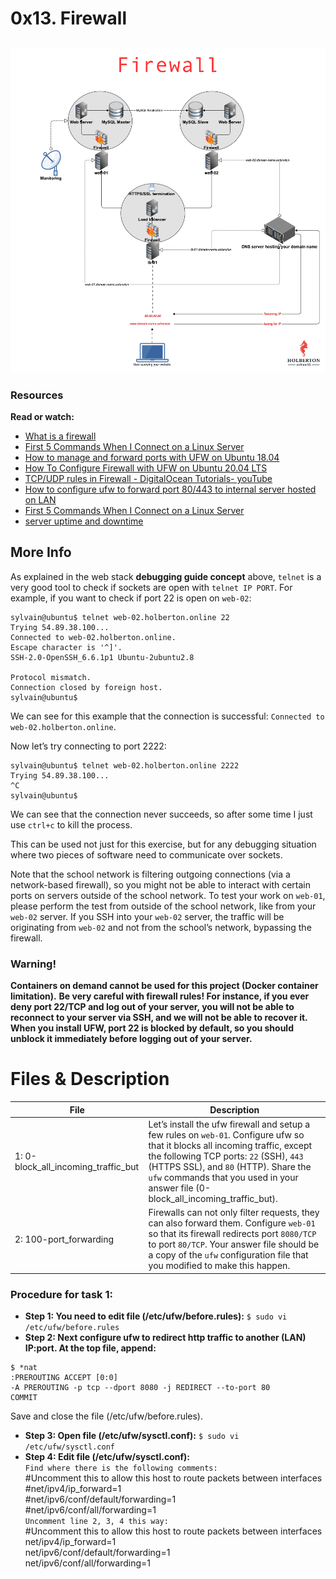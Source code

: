 # 0x13. Firewall

## <p align="center">![alt text](https://github.com/Dikachis/alx-system_engineering-devops/blob/main/image_devops/Firewall.png?raw=true)</p>

### Resources
**Read or watch:**
- [What is a firewall](https://en.wikipedia.org/wiki/Firewall_%28computing%29)
- [First 5 Commands When I Connect on a Linux Server](https://www.youtube.com/watch?v=1_gqlbADaAw)
- [How to manage and forward ports with UFW on Ubuntu 18.04](https://www.arubacloud.com/tutorial/how-to-manage-and-forward-ports-with-ufw-on-ubuntu-18-04.aspx)
- [How To Configure Firewall with UFW on Ubuntu 20.04 LTS](https://www.cyberciti.biz/faq/how-to-configure-firewall-with-ufw-on-ubuntu-20-04-lts/)
- [TCP/UDP rules in Firewall - DigitalOcean Tutorials- youTube](https://www.youtube.com/watch?v=Zi-KqDEiBn8)
- [How to configure ufw to forward port 80/443 to internal server hosted on LAN](https://www.cyberciti.biz/faq/how-to-configure-ufw-to-forward-port-80443-to-internal-server-hosted-on-lan/)
- [First 5 Commands When I Connect on a Linux Server](https://www.linux.com/training-tutorials/first-5-commands-when-i-connect-linux-server/)
- [server uptime and downtime](https://www.techtarget.com/whatis/definition/uptime-and-downtime)

## More Info
As explained in the web stack **debugging guide concept** above, ``telnet`` is a very good tool to check if sockets are open with ``telnet IP PORT``. For example, if you want to check if port 22 is open on ``web-02``:
```
sylvain@ubuntu$ telnet web-02.holberton.online 22
Trying 54.89.38.100...
Connected to web-02.holberton.online.
Escape character is '^]'.
SSH-2.0-OpenSSH_6.6.1p1 Ubuntu-2ubuntu2.8

Protocol mismatch.
Connection closed by foreign host.
sylvain@ubuntu$
```
We can see for this example that the connection is successful: ``Connected to web-02.holberton.online``.

Now let’s try connecting to port 2222:
```
sylvain@ubuntu$ telnet web-02.holberton.online 2222
Trying 54.89.38.100...
^C
sylvain@ubuntu$
```
We can see that the connection never succeeds, so after some time I just use ``ctrl+c`` to kill the process.

This can be used not just for this exercise, but for any debugging situation where two pieces of software need to communicate over sockets.

Note that the school network is filtering outgoing connections (via a network-based firewall), so you might not be able to interact with certain ports on servers outside of the school network. To test your work on ``web-01``, please perform the test from outside of the school network, like from your ``web-02`` server. If you SSH into your ``web-02`` server, the traffic will be originating from ``web-02`` and not from the school’s network, bypassing the firewall.

### Warning!
**Containers on demand cannot be used for this project (Docker container limitation).**
**Be very careful with firewall rules! For instance, if you ever deny port 22/TCP and log out of your server, you will not be able to reconnect to your server via SSH, and we will not be able to recover it. When you install UFW, port 22 is blocked by default, so you should unblock it immediately before logging out of your server.**

# Files & Description
| File | Description|
|------|------------|
|1: 0-block_all_incoming_traffic_but| Let’s install the ufw firewall and setup a few rules on ``web-01``. Configure ufw so that it blocks all incoming traffic, except the following TCP ports: ``22`` (SSH), ``443`` (HTTPS SSL), and ``80`` (HTTP). Share the ``ufw`` commands that you used in your answer file (0-block_all_incoming_traffic_but).|
|2: 100-port_forwarding | Firewalls can not only filter requests, they can also forward them. Configure ``web-01`` so that its firewall redirects port ``8080/TCP`` to port ``80/TCP``. Your answer file should be a copy of the ``ufw`` configuration file that you modified to make this happen.|

### Procedure for task 1:
- **Step 1: You need to edit file (/etc/ufw/before.rules):**
``$ sudo vi /etc/ufw/before.rules``
- **Step 2: Next configure ufw to redirect http traffic to another (LAN) IP:port. At the top file, append:**
```
$ *nat
:PREROUTING ACCEPT [0:0]
-A PREROUTING -p tcp --dport 8080 -j REDIRECT --to-port 80
COMMIT
```
Save and close the file (/etc/ufw/before.rules).
- **Step 3: Open file (/etc/ufw/sysctl.conf):**
``$ sudo vi /etc/ufw/sysctl.conf``
- **Step 4: Edit file (/etc/ufw/sysctl.conf):** <br>
``Find where there is the following comments:``<br>
#Uncomment this to allow this host to route packets between interfaces<br>
#net/ipv4/ip_forward=1<br>
#net/ipv6/conf/default/forwarding=1<br>
#net/ipv6/conf/all/forwarding=1<br>
``Uncomment line 2, 3, 4 this way:``<br>
#Uncomment this to allow this host to route packets between interfaces<br>
net/ipv4/ip_forward=1<br>
net/ipv6/conf/default/forwarding=1<br>
net/ipv6/conf/all/forwarding=1

